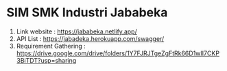 # SIM SMK Industri Jababeka

1. Link website : https://jababeka.netlify.app/ 
2. API List : https://jabadeka.herokuapp.com/swagger/
3. Requirement Gathering : https://drive.google.com/drive/folders/1Y7FJRJTgeZgFtRk66D1wII7CKP3BiTDT?usp=sharing 

